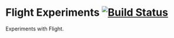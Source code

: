 # Flight Experiments [![Build Status](https://secure.travis-ci.org/bm1729/flight-experiments.png?branch=master)](http://travis-ci.org/bm1729/flight-experiments)

Experiments with Flight. 